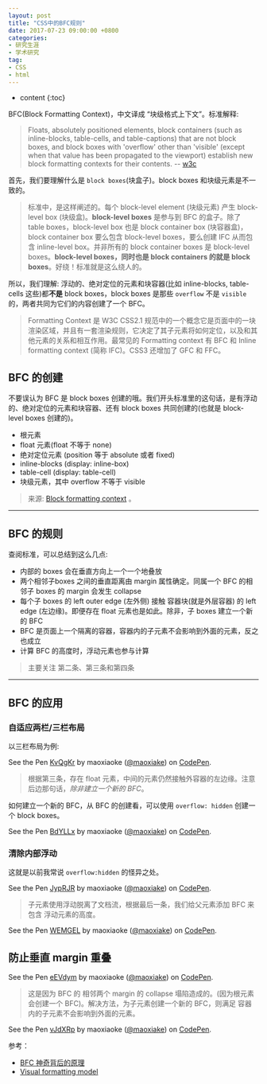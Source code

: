 ```yaml
---
layout: post
title: "CSS中的BFC规则"
date: 2017-07-23 09:00:00 +0800 
categories: 
- 研究生涯
- 学术研究
tag: 
- CSS
- html
---
```

* content
{:toc}

BFC(Block Formatting Context)，中文译成 “块级格式上下文”。标准解释:

> Floats, absolutely positioned elements, block containers (such as inline-blocks, table-cells, and table-captions) that are not block boxes, and block boxes with 'overflow' other than 'visible' (except when that value has been propagated to the viewport) establish new block formatting contexts for their contents. -- [w3c](https://www.w3.org/TR/CSS2/visuren.html#block-formatting)

首先，我们要理解什么是 `block boxes`(块盒子)。block boxes 和块级元素是不一致的。

> 标准中，是这样阐述的。每个 block-level element (块级元素) 产生 block-level box (块级盒)。**block-level boxes** 是参与到 BFC 的盒子。除了 table boxes，block-level box 也是 block container box (块容器盒)，block container box 要么包含 block-level boxes，要么创建 IFC 从而包含 inline-level box。并非所有的 block container boxes 是 block-level boxes。**block-level boxes，同时也是 block containers 的就是 block boxes**。好绕！标准就是这么绕人的。

所以，我们理解: 浮动的、绝对定位的元素和块容器(比如 inline-blocks, table-cells 这些)都**不是** block boxes，block boxes 是那些 `overflow` 不是 `visible` 的，两者共同为它们的内容创建了一个 BFC。

> Formatting Context 是 W3C CSS2.1 规范中的一个概念它是页面中的一块渲染区域，并且有一套渲染规则，它决定了其子元素将如何定位，以及和其他元素的关系和相互作用。最常见的 Formatting context 有 BFC 和 Inline formatting context (简称 IFC)。CSS3 还增加了 GFC 和 FFC。

<!-- more -->

## BFC 的创建

不要误认为 BFC 是 block boxes 创建的哦。我们开头标准里的这句话，是有浮动的、绝对定位的元素和块容器、还有 block boxes 共同创建的(也就是 block-level boxes 创建的)。

+ 根元素
+ float 元素(float 不等于 none)
+ 绝对定位元素 (position 等于 absolute 或者 fixed)
+ inline-blocks (display: inline-box)
+ table-cell (display: table-cell)
+ 块级元素，其中 overflow 不等于 visible

> 来源: [Block formatting context](https://developer.mozilla.org/zh-CN/docs/Web/Guide/CSS/Block_formatting_context) 。

---

## BFC 的规则

查阅标准，可以总结到这么几点:

+ 内部的 boxes 会在垂直方向上一个一个地叠放
+ 两个相邻子boxes 之间的垂直距离由 margin 属性确定。同属一个 BFC 的相邻子 boxes 的 margin 会发生 collapse
+ 每个子 boxes 的 left outer edge (左外侧) 接触 容器块(就是外层容器) 的 left edge (左边缘)。即便存在 float 元素也是如此。除非，子 boxes 建立一个新的 BFC
+ BFC 是页面上一个隔离的容器，容器内的子元素不会影响到外面的元素，反之也成立
+ 计算 BFC 的高度时，浮动元素也参与计算

> 主要关注 第二条、第三条和第四条

---

## BFC 的应用

### 自适应两栏/三栏布局

以三栏布局为例:

<p data-height="265" data-theme-id="light" data-slug-hash="KvQgKr" data-default-tab="css,result" data-user="maoxiake" data-embed-version="2" data-pen-title="KvQgKr" class="codepen">See the Pen <a href="https://codepen.io/maoxiake/pen/KvQgKr/">KvQgKr</a> by maoxiaoke (<a href="https://codepen.io/maoxiake">@maoxiake</a>) on <a href="https://codepen.io">CodePen</a>.</p>
<script async src="https://production-assets.codepen.io/assets/embed/ei.js"></script>

> 根据第三条，存在 float 元素，中间的元素仍然接触外容器的左边缘。注意后边那句话，*除非建立一个新的 BFC*。

如何建立一个新的 BFC，从 BFC 的创建看，可以使用 `overflow: hidden` 创建一个 block boxes。

<p data-height="265" data-theme-id="light" data-slug-hash="BdYLLx" data-default-tab="css,result" data-user="maoxiake" data-embed-version="2" data-pen-title="BdYLLx" class="codepen">See the Pen <a href="https://codepen.io/maoxiake/pen/BdYLLx/">BdYLLx</a> by maoxiaoke (<a href="https://codepen.io/maoxiake">@maoxiake</a>) on <a href="https://codepen.io">CodePen</a>.</p>
<script async src="https://production-assets.codepen.io/assets/embed/ei.js"></script>

### 清除内部浮动

这就是以前我常说 `overflow:hidden` 的怪异之处。

<p data-height="265" data-theme-id="light" data-slug-hash="JypRJR" data-default-tab="css,result" data-user="maoxiake" data-embed-version="2" data-pen-title="JypRJR" class="codepen">See the Pen <a href="https://codepen.io/maoxiake/pen/JypRJR/">JypRJR</a> by maoxiaoke (<a href="https://codepen.io/maoxiake">@maoxiake</a>) on <a href="https://codepen.io">CodePen</a>.</p>
<script async src="https://production-assets.codepen.io/assets/embed/ei.js"></script>

> 子元素使用浮动脱离了文档流，根据最后一条，我们给父元素添加 BFC 来包含 浮动元素的高度。

<p data-height="265" data-theme-id="light" data-slug-hash="WEMGEL" data-default-tab="css,result" data-user="maoxiake" data-embed-version="2" data-pen-title="WEMGEL" class="codepen">See the Pen <a href="https://codepen.io/maoxiake/pen/WEMGEL/">WEMGEL</a> by maoxiaoke (<a href="https://codepen.io/maoxiake">@maoxiake</a>) on <a href="https://codepen.io">CodePen</a>.</p>
<script async src="https://production-assets.codepen.io/assets/embed/ei.js"></script>

## 防止垂直 margin 重叠

<p data-height="265" data-theme-id="light" data-slug-hash="eEVdym" data-default-tab="css,result" data-user="maoxiake" data-embed-version="2" data-pen-title="eEVdym" class="codepen">See the Pen <a href="https://codepen.io/maoxiake/pen/eEVdym/">eEVdym</a> by maoxiaoke (<a href="https://codepen.io/maoxiake">@maoxiake</a>) on <a href="https://codepen.io">CodePen</a>.</p>
<script async src="https://production-assets.codepen.io/assets/embed/ei.js"></script>

> 这是因为 BFC 的 相邻两个 margin 的 collapse 塌陷造成的。(因为根元素会创建一个 BFC)。解决方法，为子元素创建一个新的 BFC，则满足 容器内的子元素不会影响到外面的元素。

<p data-height="265" data-theme-id="light" data-slug-hash="vJdXRp" data-default-tab="css,result" data-user="maoxiake" data-embed-version="2" data-pen-title="vJdXRp" class="codepen">See the Pen <a href="https://codepen.io/maoxiake/pen/vJdXRp/">vJdXRp</a> by maoxiaoke (<a href="https://codepen.io/maoxiake">@maoxiake</a>) on <a href="https://codepen.io">CodePen</a>.</p>
<script async src="https://production-assets.codepen.io/assets/embed/ei.js"></script>

参考：
+ [BFC 神奇背后的原理](http://www.cnblogs.com/lhb25/p/inside-block-formatting-ontext.html)
+ [Visual formatting model](https://www.w3.org/TR/CSS2/visuren.html#block-formatting)
